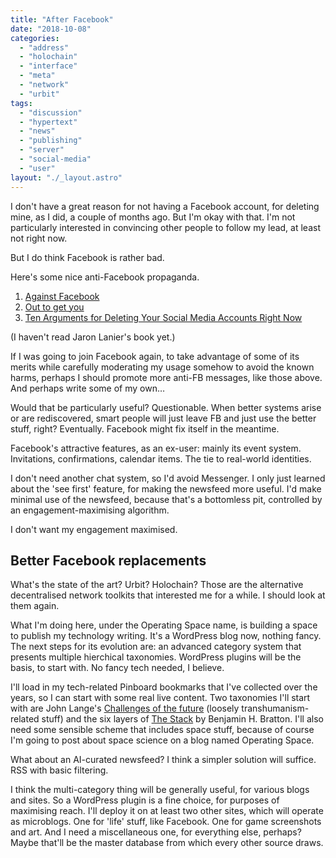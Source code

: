 ```yaml
---
title: "After Facebook"
date: "2018-10-08"
categories: 
  - "address"
  - "holochain"
  - "interface"
  - "meta"
  - "network"
  - "urbit"
tags: 
  - "discussion"
  - "hypertext"
  - "news"
  - "publishing"
  - "server"
  - "social-media"
  - "user"
layout: "./_layout.astro"
---
```


I don't have a great reason for not having a Facebook account, for deleting mine, as I did, a couple of months ago. But I'm okay with that. I'm not particularly interested in convincing other people to follow my lead, at least not right now.

But I do think Facebook is rather bad.

Here's some nice anti-Facebook propaganda.

1. [Against Facebook](https://thezvi.wordpress.com/2017/04/22/against-facebook/)
2. [Out to get you](https://thezvi.wordpress.com/2017/09/23/out-to-get-you/)
3. [Ten Arguments for Deleting Your Social Media Accounts Right Now](http://www.jaronlanier.com/tenarguments.html)

(I haven't read Jaron Lanier's book yet.)

If I was going to join Facebook again, to take advantage of some of its merits while carefully moderating my usage somehow to avoid the known harms, perhaps I should promote more anti-FB messages, like those above. And perhaps write some of my own…

Would that be particularly useful? Questionable. When better systems arise or are rediscovered, smart people will just leave FB and just use the better stuff, right? Eventually. Facebook might fix itself in the meantime.

Facebook's attractive features, as an ex-user: mainly its event system. Invitations, confirmations, calendar items. The tie to real-world identities.

I don't need another chat system, so I'd avoid Messenger. I only just learned about the 'see first' feature, for making the newsfeed more useful. I'd make minimal use of the newsfeed, because that's a bottomless pit, controlled by an engagement-maximising algorithm.

I don't want my engagement maximised.

## Better Facebook replacements

What's the state of the art? Urbit? Holochain? Those are the alternative decentralised network toolkits that interested me for a while. I should look at them again.

What I'm doing here, under the Operating Space name, is building a space to publish my technology writing. It's a WordPress blog now, nothing fancy. The next steps for its evolution are: an advanced category system that presents multiple hierchical taxonomies. WordPress plugins will be the basis, to start with. No fancy tech needed, I believe.

I'll load in my tech-related Pinboard bookmarks that I've collected over the years, so I can start with some real live content. Two taxonomies I'll start with are John Lange's [Challenges of the future](http://jasonsackey.outlandish.academy/view/welcome-visitors/view/challenges-of-the-future) (loosely transhumanism-related stuff) and the six layers of [The Stack](http://jasonsackey.outlandish.academy/view/welcome-visitors/view/the-stack) by Benjamin H. Bratton. I'll also need some sensible scheme that includes space stuff, because of course I'm going to post about space science on a blog named Operating Space.

What about an AI-curated newsfeed? I think a simpler solution will suffice. RSS with basic filtering.

I think the multi-category thing will be generally useful, for various blogs and sites. So a WordPress plugin is a fine choice, for purposes of maximising reach. I'll deploy it on at least two other sites, which will operate as microblogs. One for 'life' stuff, like Facebook. One for game screenshots and art. And I need a miscellaneous one, for everything else, perhaps? Maybe that'll be the master database from which every other source draws.
